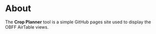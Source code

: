 # About

The **Crop Planner** tool is a simple GitHub pages site used to display the OBFF AirTable views.